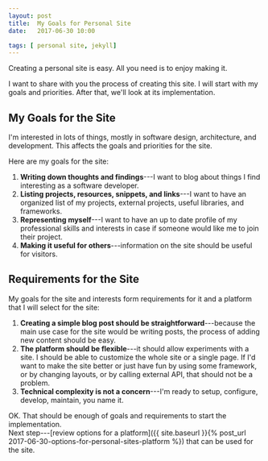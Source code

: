 ```yaml
---
layout: post
title:  My Goals for Personal Site
date:   2017-06-30 10:00

tags: [ personal site, jekyll]
---
```


Creating a personal site is easy. All you need is to enjoy making it.


I want to share with you the process of creating this site. I will start with my goals and priorities. After that, we'll look at its implementation.


## My Goals for the Site
I'm interested in lots of things, mostly in software design, architecture, and development. This affects the goals and priorities for the site.


Here are my goals for the site:
1. **Writing down thoughts and findings**---I want to blog about things I find interesting as a software developer.
2. **Listing projects, resources, snippets, and links**---I want to have an organized list of my projects, external projects, useful libraries, and frameworks.
3. **Representing myself**---I want to have an up to date profile of my professional skills and interests in case if someone would like me to join their project.
4. **Making it useful for others**---information on the site should be useful for visitors.

## Requirements for the Site
My goals for the site and interests form requirements for it and a platform that I will select for the site:

1. **Creating a simple blog post should be straightforward**---because the main use case for the site would be writing posts, the process of adding new content should be easy.
2. **The platform should be flexible**---it should allow experiments with a site. I should be able to customize the whole site or a single page. If I'd want to make the site better or just have fun by using some framework, or by changing layouts, or by calling external API, that should not be a problem.
3. **Technical complexity is not a concern**---I'm ready to setup, configure, develop, maintain, you name it.


OK. That should be enough of goals and requirements to start the implementation.  
Next step---[review options for a platform]({{ site.baseurl }}{% post_url 2017-06-30-options-for-personal-sites-platform %}) that can be used for the site.
